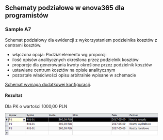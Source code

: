 ## Schematy podziałowe w enova365 dla programistów
### Sample A7

Schemat podziałowy dla ewidencji z wykorzystaniem podzielnika kosztów z centrami kosztów.

* włączona opcja: Podział elementu wg proporcji
* ilość opisów analitycznych określona przez podzielnik kosztów
* proporcje dla generowania kwoty określone przez podzielnik kosztów
* ustawiane centrum kosztów na opisie analitycznym
* pozostałe właściwości opisu arbitralnie wpisane w schemacie

[Schemat wymaga dodatkowej konfiguracji](CONFIG.md).

#### Rezultat

Dla PK o wartości 1000,00 PLN

![](Sample%20A7.png)


